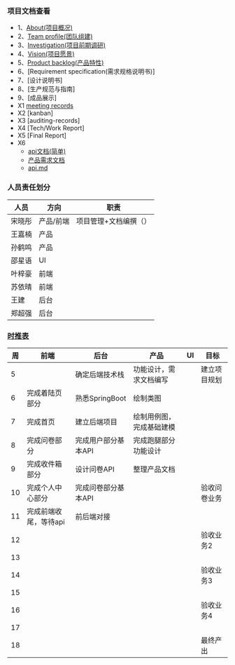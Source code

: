 ### 项目文档查看

- 1、[About(项目概况)](https://system-design2019.github.io/files/About)
- 2、[Team profile(团队组建)](https://system-design2019.github.io/files/Team_profile)
- 3、[Investigation(项目前期调研)](https://system-design2019.github.io/files/Investigation)
- 4、[Vision(项目愿景)](https://system-design2019.github.io/files/Vison)
- 5、[Product backlog(产品特性)](https://system-design2019.github.io/files/Product_Backlog)
- 6、[Requirement specification(需求规格说明书)]
- 7、[设计说明书]
- 8、[生产规范与指南]
- 9、[成品展示]
- X1 [meeting records](https://system-design2019.github.io/files/Meeting_record)
- X2 [kanban]
- X3 [auditing-records]
- X4 [Tech/Work Report]
- X5 [Final Report]
- X6 
  - [api文档(简单)](https://shimo.im/docs/Lj9KH2HFtzgFCuJF/ )
  - [产品需求文档](https://shimo.im/docs/1Eaaby4ENIMhwtyK/)
  - [api.md](https://github.com/system-design2019/system-design/blob/master/backend/API.md)

### 人员责任划分

| 人员   | 方向      | 职责                  |
| ------ | --------- | --------------------- |
| 宋晓彤 | 产品/前端 | 项目管理+文档编撰（） |
| 王嘉楠 | 产品      |                       |
| 孙鹤鸣 | 产品      |                       |
| 邵星语 | UI        |                       |
| 叶梓豪 | 前端      |                       |
| 苏依晴 | 前端      |                       |
| 王建   | 后台      |                       |
| 郑超强 | 后台      |                       |

### [时推表](https://shimo.im/docs/mriG1uve9ngy0rRp/)

| 周   | 前端 | 后台 | 产品 | UI   | 目标         |
| ---- | ---- | ---- | ---- | ---- | ------------ |
| 5    |      |  确定后端技术栈    | 功能设计，需求文档编写 |      | 建立项目规划 |
| 6    | 完成着陆页部分 |  熟悉SpringBoot    | 绘制类图 |      |              |
| 7    | 完成首页 |   建立后端项目   | 绘制用例图，完成基础建模 |      |              |
| 8    | 完成问卷部分 |   完成用户部分基本API   | 完成跑腿部分功能设计 |      |              |
| 9    | 完成收件箱部分 |   设计问卷API   | 整理产品文档 |      |              |
| 10   | 完成个人中心部分 |  完成问卷部分基本API    |  |      | 验收问卷业务 |
| 11   | 完成前端收尾，等待api |   前后端对接   |  |      |              |
| 12   |      |      |      |      | 验收业务2    |
| 13   |      |      |      |      |              |
| 14   |      |      |      |      | 验收业务3    |
| 15   |      |      |      |      |              |
| 16   |      |      |      |      | 验收业务4    |
| 17   |      |      |      |      |              |
| 18   |      |      |      |      | 最终产出     |

